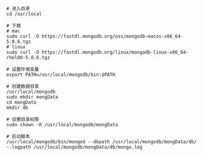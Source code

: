 <!--
 * @Author: gaoxiaosong
 * @Date: 2022-02-15 15:57:44
 * @LastEditors: gaoxiaosong
 * @LastEditTime: 2022-02-15 16:10:13
 * @Description: 
-->

```
# 进入目录
cd /usr/local

# 下载
# mac
sudo curl -O https://fastdl.mongodb.org/osx/mongodb-macos-x86_64-5.0.6.tgz
# linux
sudo curl -O https://fastdl.mongodb.org/linux/mongodb-linux-x86_64-rhel80-5.0.6.tgz

# 设置环境变量
export PATH=/usr/local/mongodb/bin:$PATH 

# 创建数据目录
/usr/local/mongodb
sudo mkdir mongData
cd mongData
mkdir db

# 设置目录权限
sudo chown -R /usr/local/mongodb/mongData

# 启动脚本
/usr/local/mongodb/bin/mongod --dbpath /usr/local/mongodb/mongData/db/ --logpath /usr/local/mongodb/mongData/db/mongo.log
```

